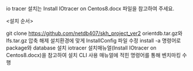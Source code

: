 io tracer 설치는 Install IOtracer on Centos8.docx 파일을 참고하여 주세요.

<설치 순서>

git clone https://github.com/netdb407/skh_project_ver2
orientdb.tar.gz와 lfs.tar.gz 압축 해제
설치환경에 맞게 InstallConfig 파일 수정
install -a 명령어로 package와 database 설치
iotracer 설치매뉴얼(Install IOtracer on Centos8.docx)을 참고하여 설치
CLI 사용 매뉴얼에 적힌 명령어를 통해 벤치마킹 수행
